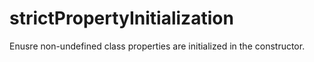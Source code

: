 # strictPropertyInitialization

Enusre non-undefined class properties are initialized in the constructor.
